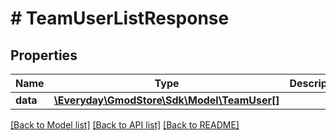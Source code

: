 # # TeamUserListResponse

## Properties

Name | Type | Description | Notes
------------ | ------------- | ------------- | -------------
**data** | [**\Everyday\GmodStore\Sdk\Model\TeamUser[]**](TeamUser.md) |  | [optional] 

[[Back to Model list]](../../README.md#documentation-for-models) [[Back to API list]](../../README.md#documentation-for-api-endpoints) [[Back to README]](../../README.md)


